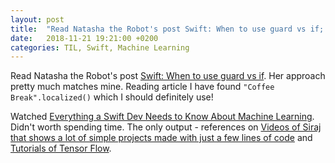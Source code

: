 ```yaml
---
layout: post
title:  "Read Natasha the Robot's post Swift: When to use guard vs if; Watched Everything a Swift Dev Needs to Know About Machine Learning"
date:   2018-11-21 19:21:00 +0200
categories: TIL, Swift, Machine Learning
---
```

Read Natasha the Robot's post [Swift: When to use guard vs if](https://www.natashatherobot.com/swift-when-to-use-guard-vs-if/). Her approach pretty much matches mine. Reading article I have found `"Coffee Break".localized()` which I should definitely use!

Watched [Everything a Swift Dev Needs to Know About Machine Learning](https://academy.realm.io/posts/swift-developer-on-machine-learning-try-swift-2017-gallagher/). Didn't worth spending time. The only output - references on [Videos of Siraj that shows a lot of simple projects made with just a few lines of code](https://www.youtube.com/channel/UCWN3xxRkmTPmbKwht9FuE5A) and [Tutorials of Tensor Flow](https://www.tensorflow.org/tutorials/).
